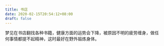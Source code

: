 ```yaml
---
title: 书店
date: 2020-02-15T20:54:12+08:00
draft: false
---
```


梦见在书店翻找各种书籍，健康方面的运势会下降，被原因不明的疲劳缠身，做任何事情都提不起精神，这时最好在野外锻炼身体。<br>
